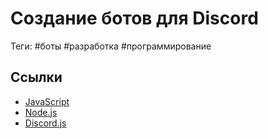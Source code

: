 # Создание ботов для Discord

Теги: #боты #разработка #программирование 

## Ссылки

* [JavaScript](JavaScript.md)
* [Node.js](Node.js)
* [Discord.js](Discord.js)
